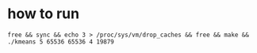 # how to run

```
free && sync && echo 3 > /proc/sys/vm/drop_caches && free && make && ./kmeans 5 65536 65536 4 19879
```